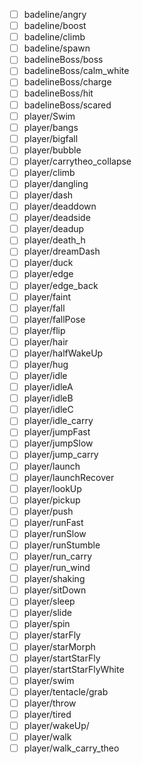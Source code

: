 - [ ] badeline/angry
- [ ] badeline/boost
- [ ] badeline/climb
- [ ] badeline/spawn
- [ ] badelineBoss/boss
- [ ] badelineBoss/calm_white
- [ ] badelineBoss/charge
- [ ] badelineBoss/hit
- [ ] badelineBoss/scared
- [ ] player/Swim
- [ ] player/bangs
- [ ] player/bigfall
- [ ] player/bubble
- [ ] player/carrytheo_collapse
- [ ] player/climb
- [ ] player/dangling
- [ ] player/dash
- [ ] player/deaddown
- [ ] player/deadside
- [ ] player/deadup
- [ ] player/death_h
- [ ] player/dreamDash
- [ ] player/duck
- [ ] player/edge
- [ ] player/edge_back
- [ ] player/faint
- [ ] player/fall
- [ ] player/fallPose
- [ ] player/flip
- [ ] player/hair
- [ ] player/halfWakeUp
- [ ] player/hug
- [ ] player/idle
- [ ] player/idleA
- [ ] player/idleB
- [ ] player/idleC
- [ ] player/idle_carry
- [ ] player/jumpFast
- [ ] player/jumpSlow
- [ ] player/jump_carry
- [ ] player/launch
- [ ] player/launchRecover
- [ ] player/lookUp
- [ ] player/pickup
- [ ] player/push
- [ ] player/runFast
- [ ] player/runSlow
- [ ] player/runStumble
- [ ] player/run_carry
- [ ] player/run_wind
- [ ] player/shaking
- [ ] player/sitDown
- [ ] player/sleep
- [ ] player/slide
- [ ] player/spin
- [ ] player/starFly
- [ ] player/starMorph
- [ ] player/startStarFly
- [ ] player/startStarFlyWhite
- [ ] player/swim
- [ ] player/tentacle/grab
- [ ] player/throw
- [ ] player/tired
- [ ] player/wakeUp/
- [ ] player/walk
- [ ] player/walk_carry_theo

